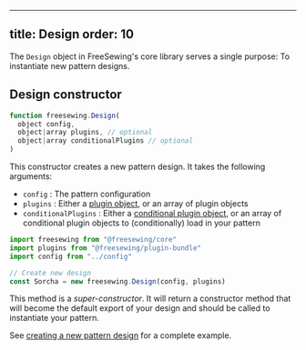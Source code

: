 ***

title: Design
order: 10
---------

The `Design` object in FreeSewing's core library serves a single purpose:
To instantiate new pattern designs.

## Design constructor

```js
function freesewing.Design(
  object config, 
  object|array plugins, // optional
  object|array conditionalPlugins // optional
) 
```

This constructor creates a new pattern design.
It takes the following arguments:

*   `config` : The pattern configuration
*   `plugins` : Either a [plugin object](/guides/plugins/), or an array of plugin objects
*   `conditionalPlugins` : Either a [conditional plugin object](/guides/plugins/conditionally-loading-build-time-plugins/), or an array
    of conditional plugin objects to (conditionally) load in your pattern

```js
import freesewing from "@freesewing/core"
import plugins from "@freesewing/plugin-bundle"
import config from "../config"

// Create new design
const Sorcha = new freesewing.Design(config, plugins)
```

<Tip>

This method is a *super-constructor*. It will return a constructor
method that will become the default export of your design and
should be called to instantiate your pattern.

See [creating a new pattern design](/howtos/code/create-new-design) for a complete example.

</Tip>
